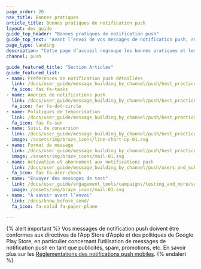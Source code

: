 ```yaml
---
page_order: 20
nav_title: Bonnes pratiques
article_title: Bonnes pratiques de notification push
layout: dev_guide
guide_top_header: "Bonnes pratiques de notification push"
guide_top_text: "Avant l’envoi de vos messages de notification push, reportez-vous aux articles suivants pour découvrir ce que vous devez savoir et vérifier."
page_type: landing
description: "Cette page d’accueil regroupe les bonnes pratiques et les cas d’utilisation des notifications push afin de vous assurer que vos messages push inspirent l’engagement plutôt que l’agacement."
channel: push

guide_featured_title: "Section Articles"
guide_featured_list:
- name: Préférences de notification push détaillées
  link: /docs/user_guide/message_building_by_channel/push/best_practices/detailed_push_preferences/
  fa_icon: fas fa-tasks
- name: Amorces de notifications push
  link: /docs/user_guide/message_building_by_channel/push/best_practices/push_primer_messages/
  fa_icon: far fa-dot-circle
- name: Politiques de temporisation 
  link: /docs/user_guide/message_building_by_channel/push/best_practices/sunset_policies/
  fa_icon: fas fa-sun
- name: Suivi de conversion
  link: /docs/user_guide/message_building_by_channel/push/best_practices/conversion_tracking/
  image: /assets/img/braze_icons/line-chart-up-01.svg
- name: Format de message
  link: /docs/user_guide/message_building_by_channel/push/best_practices/message_format/
  image: /assets/img/braze_icons/mail-01.svg
- name: Activation et abonnement aux notifications push
  link: /docs/user_guide/message_building_by_channel/push/users_and_subscriptions/
  fa_icon: fas fa-user-check
- name: "Envoyer des messages de test"
  link: /docs/user_guide/engagement_tools/campaigns/testing_and_more/sending_test_messages/
  image: /assets/img/braze_icons/mail-01.svg
- name: "À savoir avant l’envoi"
  link: /docs/know_before_send/
  fa_icon: fa-solid fa-paper-plane

---
```


{% alert important %}
Vos messages de notification push doivent être conformes aux directives de l’App Store d’Apple et des politiques de Google Play Store, en particulier concernant l’utilisation de messages de notification push en tant que publicités, spam, promotions, etc. En savoir plus sur les [Réglementations des notifications push mobiles]({{site.baseurl}}/user_guide/message_building_by_channel/push/about/#mobile-push-regulations-for-apps).
{% endalert %}

<br><br>
